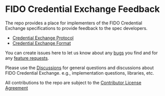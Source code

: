 # FIDO Credential Exchange Feedback
The repo provides a place for implementers of the FIDO Credential Exchange specifications to provide feedback to the spec developers. 
- [Credential Exchange Protocol](https://fidoalliance.org/specs/cx/cxp-v1.0-wd-20241003.html)
- [Credential Exchange Format](https://fidoalliance.org/specs/cx/cxf-v1.0-rd-20250313.html)

You can create issues here to let us know about any [bugs](https://github.com/fido-alliance/credential-exchange-feedback/issues/new?assignees=&labels=&projects=&template=bug-report---.md) you find and for any [feature requests](https://github.com/fido-alliance/credential-exchange-feedback/issues/new?assignees=&labels=New-Feature%2Cneeds-triage&projects=&template=new-content.yml).

Please use the [Discussions](https://github.com/fido-alliance/credential-exchange-feedback/discussions) 
  for general questions and discussions about FIDO Credential Exchange. e.g., implementation questions, libraries, etc.

All contributions to the repo are subject to the [Contributor License Agreement](https://github.com/fido-alliance/credential-exchange-feedback/blob/main/FIDO_CLA.md)
